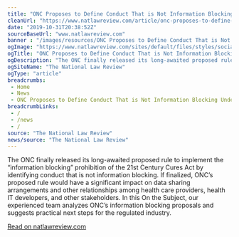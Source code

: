 ```yaml
--- 
title: "ONC Proposes to Define Conduct That is Not Information Blocking Under the Cures Act"
cleanUrl: "https://www.natlawreview.com/article/onc-proposes-to-define-conduct-not-information-blocking-under-cures-act"
date: "2019-10-31T20:38:52Z"
sourceBaseUrl: "www.natlawreview.com"
banner : "/images/resources/ONC Proposes to Define Conduct That is Not Information Blocking Under the Cures Act.png"
ogImage: "https://www.natlawreview.com/sites/default/files/styles/social_media/public/article/aux/13513/HealthCareTechnology_0.jpg?itok=B_AGwAVq"
ogTitle: "ONC Proposes to Define Conduct That is Not Information Blocking Under the Cures Act"
ogDescription: "The ONC finally released its long-awaited proposed rule to implement the &amp;ldquo;information blocking&amp;rdquo; prohibition of the 21st Century Cures Act by identifying conduct that is not information blo"
ogSiteName: "The National Law Review"
ogType: "article"
breadcrumbs:
 - Home
 - News
 - ONC Proposes to Define Conduct That is Not Information Blocking Under the Cures Act
breadcrumbLinks:
 - / 
 - /news
 - / 
source: "The National Law Review"
news/source: "The National Law Review"
---
```

The ONC finally released its long-awaited proposed rule to implement the “information blocking” prohibition of the 21st Century Cures Act by identifying conduct that is not information blocking. If finalized, ONC’s proposed rule would have a significant impact on data sharing arrangements and other relationships among health care providers, health IT developers, and other stakeholders. In this On the Subject, our experienced team analyzes ONC’s information blocking proposals and suggests practical next steps for the regulated industry.  
  
[Read on natlawreview.com](https://www.natlawreview.com/article/onc-proposes-to-define-conduct-not-information-blocking-under-cures-act)
